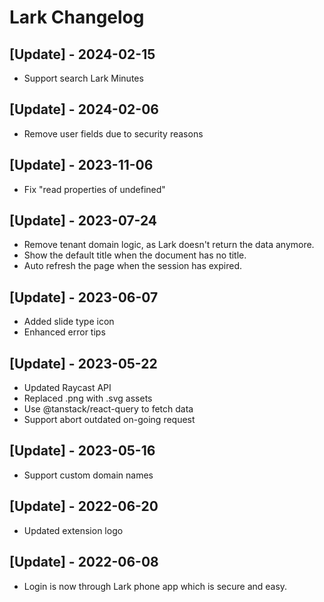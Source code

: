 # Lark Changelog

## [Update] - 2024-02-15

- Support search Lark Minutes

## [Update] - 2024-02-06

- Remove user fields due to security reasons

## [Update] - 2023-11-06

- Fix "read properties of undefined"

## [Update] - 2023-07-24

- Remove tenant domain logic, as Lark doesn't return the data anymore.
- Show the default title when the document has no title.
- Auto refresh the page when the session has expired.

## [Update] - 2023-06-07

- Added slide type icon
- Enhanced error tips

## [Update] - 2023-05-22

- Updated Raycast API
- Replaced .png with .svg assets
- Use @tanstack/react-query to fetch data
- Support abort outdated on-going request

## [Update] - 2023-05-16

- Support custom domain names

## [Update] - 2022-06-20

- Updated extension logo

## [Update] - 2022-06-08

- Login is now through Lark phone app which is secure and easy.
